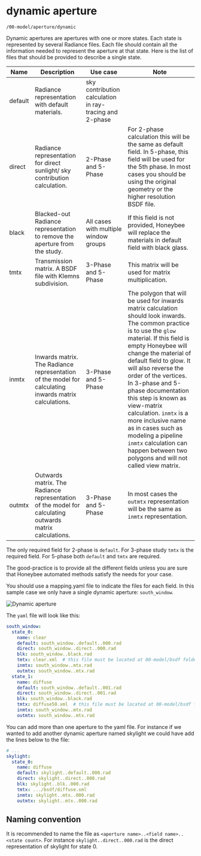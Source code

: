 # dynamic aperture

`/00-model/aperture/dynamic`

Dynamic apertures are apertures with one or more states. Each state is represented by
several Radiance files. Each file should contain all the information needed to represent
the aperture at that state. Here is the list of files that should be provided to describe
a single state.

| Name | Description | Use case | Note |
| --- | --- | --- | --- |
| default | Radiance representation with default materials. | sky contribution calculation in ray-tracing and 2-phase |
| direct | Radiance representation for direct sunlight/ sky contribution calculation. | 2-Phase and 5-Phase | For 2-phase calculation this will be the same as default field. In 5-phase, this field will be used for the 5th phase. In most cases you should be using the original geometry or the higher resolution BSDF file. |
| black | Blacked-out Radiance representation to remove the aperture from the study. | All cases with multiple window groups | If this field is not provided, Honeybee will replace the materials in default field with black glass. |
| tmtx | Transmission matrix. A BSDF file with Klemns subdivision. | 3-Phase and 5-Phase | This matrix will be used for matrix multiplication. |
| inmtx | Inwards matrix. The Radiance representation of the model for calculating inwards matrix calculations. | 3-Phase and 5-Phase | The polygon that will be used for inwards matrix calculation should look inwards. The common practice is to use the `glow` material. If this field is empty Honeybee will change the material of default field to glow. It will also reverse the order of the vertices. In 3-phase and 5-phase documentation this step is known as view-matrix calculation. `inmtx` is a more inclusive name as in cases such as modeling a pipeline `inmtx` calculation can happen between two polygons and will not called view matrix. |
| outmtx | Outwards matrix. The Radiance representation of the model for calculating outwards matrix calculations. | 3-Phase and 5-Phase | In most cases the `outmtx` representation will be the same as `inmtx` representation.

The only required field for 2-phase is `default`. For 3-phase study `tmtx` is the required
field. For 5-phase both `default` and `tmtx` are required.

The good-practice is to provide all the different fields unless you are sure that
Honeybee automated methods satisfy the needs for your case.

You should use a mapping.yaml file to indicate the files for each field. In this sample
case we only have a single dynamic aperture: `south_window`.

![Dynamic aperture](https://user-images.githubusercontent.com/2915573/53457693-4cd64580-3a01-11e9-821c-0ac767090059.jpg)

The `yaml` file will look like this:

```yaml
south_window:
  state_0:
    name: clear
    default: south_window..default..000.rad
    direct: south_window..direct..000.rad
    blk: south_window..black.rad
    tmtx: clear.xml  # this file must be located at 00-model/bsdf folder
    inmtx: south_window..mtx.rad
    outmtx: south_window..mtx.rad
  state_1:
    name: diffuse
    default: south_window..default..001.rad
    direct: south_window..direct..001.rad
    blk: south_window..black.rad
    tmtx: diffuse50.xml  # this file must be located at 00-model/bsdf folder
    inmtx: south_window..mtx.rad
    outmtx: south_window..mtx.rad
```

You can add more than one aperture to the yaml file. For instance if we wanted to add
another dynamic aperture named skylight we could have add the lines below to the file:

```yaml
# ...
skylight:
  state_0:
    name: diffuse
    default: skylight..default..000.rad
    direct: skylight..direct..000.rad
    blk: skylight..blk..000.rad
    tmtx: .../bsdf/diffuse.xml
    inmtx: skylight..mtx..000.rad
    outmtx: skylight..mtx..000.rad
```

## Naming convention

It is recommended to name the file as `<aperture name>..<field name>..<state count>`. For
instance `skylight..direct..000.rad` is the direct representation of skylight for state 0.
